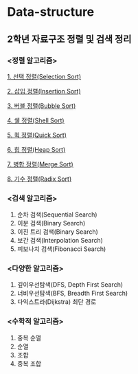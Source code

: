 # Data-structure
## 2학년 자료구조 정렬 및 검색 정리

### <정렬 알고리즘>
[1. 선택 정렬(Selection Sort)](Data-structure/Sort/BubbleSort.c)

[2. 삽입 정렬(Insertion Sort)](Data-structure/Sort/InsertionSort.c)

[3. 버블 정렬(Bubble Sort)](Data-structure/Sort/BubbleSort.c)

[4. 쉘 정렬(Shell Sort)](Data-structure/Sort/ShellSort.c)

[5. 퀵 정렬(Quick Sort)](Data-structure/Sort/QuickSort.c)

[6. 힙 정렬(Heap Sort)](Data-structure/Sort/HeapSort.c)

[7. 병합 정렬(Merge Sort)](Data-structure/Sort/MergeSort.c)

[8. 기수 정렬(Radix Sort)](Data-structure/Sort/RadixSortt.c)



### <검색 알고리즘>
1. 순차 검색(Sequential Search)
2. 이분 검색(Binary Search)
3. 이진 트리 검색(Binary Search)
4. 보간 검색(Interpolation Search)
5. 피보나치 검색(Fibonacci Search)



### <다양한 알고리즘>
1. 깊이우선탐색(DFS, Depth First Search)
2. 너비우선탐색(BFS, Breadth First Search)
3. 다익스트라(Dijkstra) 최단 경로



### <수학적 알고리즘>
1. 중복 순열
2. 순열
3. 조합
4. 중복 조합
